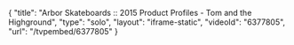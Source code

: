 {
    "title": "Arbor Skateboards :: 2015 Product Profiles - Tom and the Highground",
    "type": "solo",
    "layout": "iframe-static",
    "videoId": "6377805",
    "url": "\/tvpembed\/6377805"
}